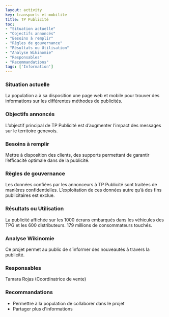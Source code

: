 ```yaml
---
layout: activity
key: transports-et-mobilite
title: TP Publicité
toc:
- "Situation actuelle"
- "Objectifs annoncés"
- "Besoins à remplir"
- "Règles de gouvernance"
- "Résultats ou Utilisation"
- "Analyse Wikinomie"
- "Responsables"
- "Recommandations"
tags: ['Information']
---
```


### Situation actuelle

La population a à sa disposition une page web et mobile pour
trouver des informations sur les différentes méthodes de
publicités.

### Objectifs annoncés

L’objectif principal de TP Publicité est d’augmenter l’impact des
messages sur le territoire genevois.

### Besoins à remplir

Mettre à disposition des clients, des supports permettant de
garantir l’efficacité optimale dans de la publicité. 

### Règles de gouvernance

Les données confiées par les annonceurs à TP Publicité sont
traitées de manières confidentielles. L’exploitation de ces données
autre qu’à des fins publicitaires est exclue.

### Résultats ou Utilisation

La publicité affichée sur les 1000 écrans embarqués dans les
véhicules des TPG et les 600 distributeurs. 179 millions de
consommateurs touchés.

### Analyse Wikinomie

Ce projet permet au public de s’informer des nouveautés à travers
la publicité.

### Responsables

Tamara Rojas (Coordinatrice de vente)

### Recommandations

* Permettre à la population de collaborer dans le projet
* Partager plus d'informations
